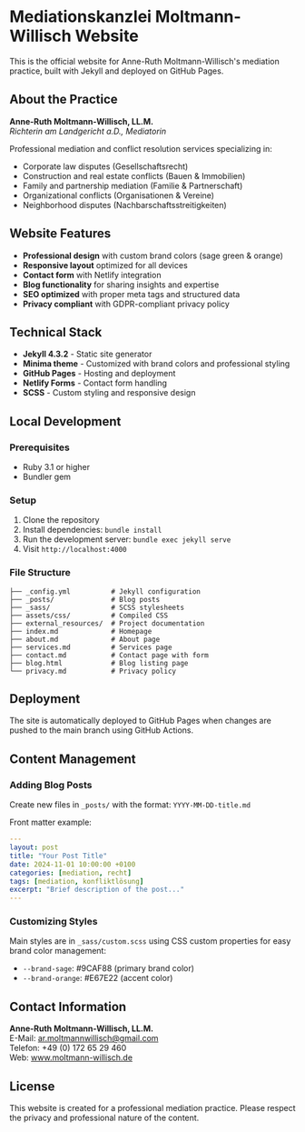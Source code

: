 # Mediationskanzlei Moltmann-Willisch Website

This is the official website for Anne-Ruth Moltmann-Willisch's mediation practice, built with Jekyll and deployed on GitHub Pages.

## About the Practice

**Anne-Ruth Moltmann-Willisch, LL.M.**  
*Richterin am Landgericht a.D., Mediatorin*

Professional mediation and conflict resolution services specializing in:
- Corporate law disputes (Gesellschaftsrecht)
- Construction and real estate conflicts (Bauen & Immobilien)
- Family and partnership mediation (Familie & Partnerschaft)
- Organizational conflicts (Organisationen & Vereine)
- Neighborhood disputes (Nachbarschaftsstreitigkeiten)

## Website Features

- **Professional design** with custom brand colors (sage green & orange)
- **Responsive layout** optimized for all devices  
- **Contact form** with Netlify integration
- **Blog functionality** for sharing insights and expertise
- **SEO optimized** with proper meta tags and structured data
- **Privacy compliant** with GDPR-compliant privacy policy

## Technical Stack

- **Jekyll 4.3.2** - Static site generator
- **Minima theme** - Customized with brand colors and professional styling
- **GitHub Pages** - Hosting and deployment
- **Netlify Forms** - Contact form handling
- **SCSS** - Custom styling and responsive design

## Local Development

### Prerequisites
- Ruby 3.1 or higher
- Bundler gem

### Setup
1. Clone the repository
2. Install dependencies: `bundle install`
3. Run the development server: `bundle exec jekyll serve`
4. Visit `http://localhost:4000`

### File Structure
```
├── _config.yml          # Jekyll configuration
├── _posts/              # Blog posts
├── _sass/               # SCSS stylesheets
├── assets/css/          # Compiled CSS
├── external_resources/  # Project documentation
├── index.md             # Homepage
├── about.md             # About page
├── services.md          # Services page
├── contact.md           # Contact page with form
├── blog.html            # Blog listing page
└── privacy.md           # Privacy policy
```

## Deployment

The site is automatically deployed to GitHub Pages when changes are pushed to the main branch using GitHub Actions.

## Content Management

### Adding Blog Posts
Create new files in `_posts/` with the format: `YYYY-MM-DD-title.md`

Front matter example:
```yaml
---
layout: post
title: "Your Post Title"
date: 2024-11-01 10:00:00 +0100
categories: [mediation, recht]
tags: [mediation, konfliktlösung]
excerpt: "Brief description of the post..."
---
```

### Customizing Styles
Main styles are in `_sass/custom.scss` using CSS custom properties for easy brand color management:
- `--brand-sage`: #9CAF88 (primary brand color)
- `--brand-orange`: #E67E22 (accent color)

## Contact Information

**Anne-Ruth Moltmann-Willisch, LL.M.**  
E-Mail: ar.moltmannwillisch@gmail.com  
Telefon: +49 (0) 172 65 29 460  
Web: www.moltmann-willisch.de

## License

This website is created for a professional mediation practice. Please respect the privacy and professional nature of the content.